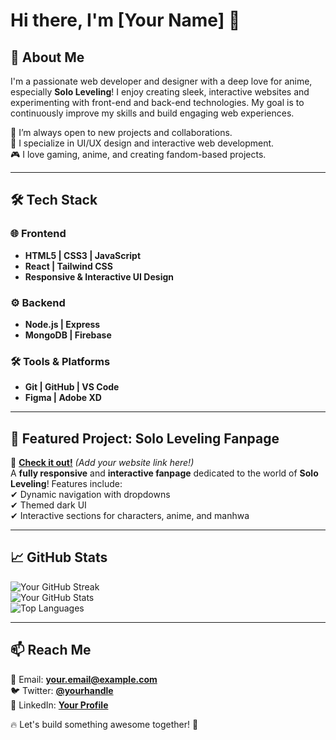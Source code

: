 # Hi there, I'm [Your Name] 👋  

## 🌟 About Me  

I'm a passionate web developer and designer with a deep love for anime, especially **Solo Leveling**! I enjoy creating sleek, interactive websites and experimenting with front-end and back-end technologies. My goal is to continuously improve my skills and build engaging web experiences.  

🚀 I’m always open to new projects and collaborations.  
🎨 I specialize in UI/UX design and interactive web development.  
🎮 I love gaming, anime, and creating fandom-based projects.  

---

## 🛠 Tech Stack  

### 🌐 Frontend  
- **HTML5 | CSS3 | JavaScript**  
- **React | Tailwind CSS**  
- **Responsive & Interactive UI Design**  

### ⚙ Backend  
- **Node.js | Express**  
- **MongoDB | Firebase**  

### 🛠 Tools & Platforms  
- **Git | GitHub | VS Code**  
- **Figma | Adobe XD**  

---

## 📌 Featured Project: **Solo Leveling Fanpage**  
🔗 **[Check it out!](#)** *(Add your website link here!)*  
A **fully responsive** and **interactive fanpage** dedicated to the world of **Solo Leveling**! Features include:  
✔ Dynamic navigation with dropdowns  
✔ Themed dark UI  
✔ Interactive sections for characters, anime, and manhwa  

---

## 📈 GitHub Stats  

![Your GitHub Streak](https://github-readme-streak-stats.herokuapp.com/?user=YourUsername&theme=tokyonight)  
![Your GitHub Stats](https://github-readme-stats.vercel.app/api?username=YourUsername&show_icons=true&theme=tokyonight)  
![Top Languages](https://github-readme-stats.vercel.app/api/top-langs/?username=YourUsername&layout=compact&theme=tokyonight)  

---

## 📫 Reach Me  
📧 Email: **your.email@example.com**  
🐦 Twitter: **[@yourhandle](#)**  
💼 LinkedIn: **[Your Profile](#)**  

🔥 Let's build something awesome together! 🚀  
